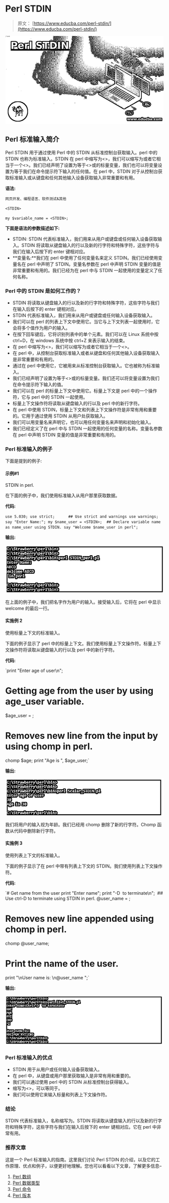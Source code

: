 # Perl STDIN

> 原文： [https://www.educba.com/perl-stdin/](https://www.educba.com/perl-stdin/)

![Perl STDIN](img/ae30ea526d24f58f6709780ea4a00d02.png)



## Perl 标准输入简介

Perl STDIN 用于通过使用 Perl 中的 STDIN 从标准控制台获取输入。perl 中的 STDIN 也称为标准输入。STDIN 在 perl 中缩写为<>，我们可以缩写为<stdin>或者它相当于一个<>。我们已经声明了设置为等于<>或<stdin>的标量变量，我们也可以将变量设置为等于我们在命令提示符下输入的任何值。在 perl 中，STDIN 对于从控制台获取标准输入或从键盘和任何其他输入设备获取输入非常重要和有用。</stdin></stdin>

**语法:**

<small>网页开发、编程语言、软件测试&其他</small>

`<STDIN>`

`my $variable_name = <STDIN>;`

**下面是语法的参数描述如下:**

*   STDIN: STDIN 代表标准输入，我们用来从用户或键盘或任何输入设备获取输入。STDIN 将读取从键盘输入的行以及新的行字符和特殊字符，这些字符与我们在输入后按下的 enter 键相对应。
*   **变量名:**我们在 perl 中使用了任何变量名来定义 STDIN。我们已经使用变量名在 perl 中声明了 STDIN。变量名参数在 perl 中声明 STDIN 变量的值是非常重要和有用的。我们已经为在 perl 中与 STDIN 一起使用的变量定义了任何名称。

### Perl 中的 STDIN 是如何工作的？

*   STDIN 将读取从键盘输入的行以及新的行字符和特殊字符，这些字符与我们在输入后按下的 enter 键相对应。
*   STDIN 代表标准输入，我们用来从用户或键盘或任何输入设备获取输入。
*   我们可以在 perl 的列表上下文中使用它。当它与上下文列表一起使用时，它会将多个值作为用户的输入。
*   在按下回车键后，它将识别列表中的单个元素。我们可以在 Linux 系统中按 ctrl+D，在 windows 系统中按 ctrl+Z 来表示输入的结束。
*   在 perl 中缩写为<>，我们可以缩写为<stdin>或者它相当于一个<>。</stdin>
*   在 perl 中，从控制台获取标准输入或者从键盘和任何其他输入设备获取输入是非常重要和有用的。
*   通过在 perl 中使用它，它被用来从标准控制台获取输入。它也被称为标准输入。
*   我们已经声明了设置为等于<>或<stdin>的标量变量。我们还可以将变量设置为我们在命令提示符下输入的值。</stdin>
*   我们可以在 perl 的标量上下文中使用它。标量上下文是 perl 中的一个操作符，它与 perl 中的 STDIN 一起使用。
*   标量上下文操作符将读取从键盘输入的行以及 perl 中的新行字符。
*   在 perl 中使用 STDIN，标量上下文和列表上下文操作符是非常有用和重要的。它用于通过使用 STDIN 从用户处获取输入。
*   我们可以用变量名来声明它，也可以用任何变量名来声明和初始化输入。
*   我们已经定义了在 perl 中与 STDIN 一起使用的任何变量的名称。变量名参数在 perl 中声明 STDIN 变量的值是非常重要和有用的。

### Perl 标准输入的例子

下面是提到的例子:

#### 示例#1

STDIN in perl.

在下面的例子中，我们使用标准输入从用户那里获取数据。

**代码:**

`use 5.030;
use strict;      ## Use strict and warnings
use warnings;
say "Enter Name:";
my $name_user = <STDIN>;  ## Declare variable name as name_user using STDIN.
say "Welcome $name_user in perl";`

**输出:**

![Perl STDIN 1](img/e5704136844cf14c9fe204967d0d0b70.png)



在上面的例子中，我们把名字作为用户的输入。接受输入后，它将在 perl 中显示 welcome 的最后一行。

#### 实施例 2

使用标量上下文的标准输入。

下面的例子显示了 perl 中的标量上下文。我们使用标量上下文操作符。标量上下文操作符将读取从键盘输入的行以及 perl 中的新行字符。

**代码:**

`print "Enter age of user\n";
# Getting age from the user by using age_user variable.
$age_user = <STDIN>;
# Removes new line from the input by using chomp in perl.
chomp $age;
print "Age is ", $age_user;`

**输出:**

![scalar context](img/e682f9c2b8aee74e779abe1bdbcb4e17.png)



我们将用户的输入视为年龄。我们已经用 chomp 删除了新的行字符。Chomp 函数从代码中删除新行字符。

#### 实施例 3

使用列表上下文的标准输入。

下面的例子显示了在 perl 中带有列表上下文的 STDIN。我们使用列表上下文操作符。

**代码:**

`# Get name from the user
print "Enter name";
print "<Ctrl>-D  to terminate\n";  ## Use ctrl-D to terminate using STDIN in perl.
@user_name = <STDIN>;
# Removes new line appended using chomp in perl.
chomp @user_name;
# Print the name of the user.
print "\nUser name is: \n@user_name ";`

**输出:**

![using list context](img/d860be40d2cb9a40317e1bd97160278e.png)



### Perl 标准输入的优点

*   STDIN 用于从用户或任何输入设备获取输入。
*   在 perl 中，从键盘或用户那里获取输入是非常有用和重要的。
*   我们可以通过使用 perl 中的 STDIN 从标准控制台获得输入。
*   缩写为<>，可以等同于<stdin>。</stdin>
*   我们可以使用它来输入标量和列表上下文操作符。

### 结论

STDIN 代表标准输入，名称缩写为<stdin>。STDIN 将读取从键盘输入的行以及新的行字符和特殊字符，这些字符与我们在输入后按下的 enter 键相对应。它在 perl 中非常有用。</stdin>

### 推荐文章

这是一个 Perl 标准输入的指南。这里我们讨论 Perl STDIN 的介绍，以及它的工作原理、优点和例子，以便更好地理解。您也可以看看以下文章，了解更多信息–

1.  [Perl 数组](https://www.educba.com/perl-array/)
2.  [Perl 数据类型](https://www.educba.com/perl-data-types/)
3.  [Perl 命令](https://www.educba.com/perl-commands/)
4.  [Perl 版本](https://www.educba.com/perl-versions/)





